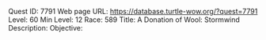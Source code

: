Quest ID: 7791
Web page URL: https://database.turtle-wow.org/?quest=7791
Level: 60
Min Level: 12
Race: 589
Title: A Donation of Wool: Stormwind
Description: 
Objective: 
